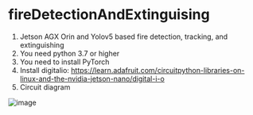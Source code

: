 # fireDetectionAndExtinguising
1. Jetson AGX Orin and Yolov5 based fire detection, tracking, and extinguishing
2. You need python 3.7 or higher
3. You need to install PyTorch
4. Install digitalio: https://learn.adafruit.com/circuitpython-libraries-on-linux-and-the-nvidia-jetson-nano/digital-i-o
5. Circuit diagram

![image](https://github.com/irfanahmed444/fireDetectionAndExtinguising/assets/94122885/2167185e-c9aa-4e62-8f12-f591bf6979e7)

